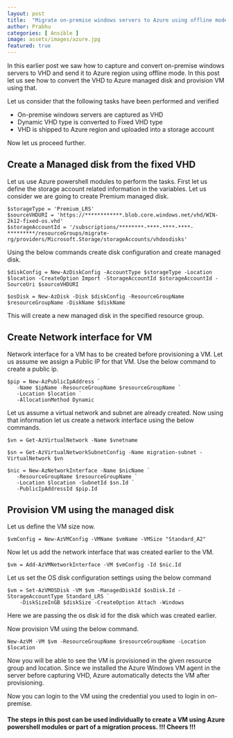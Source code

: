 ```yaml
---
layout: post
title:  "Migrate on-premise windows servers to Azure using offline mode - Part 2"
author: Prabhu
categories: [ Ansible ]
image: assets/images/azure.jpg
featured: true
---
```


In this earlier post we saw how to capture and convert on-premise windows servers to VHD and send it to Azure region using offline mode. In this post let us see how to convert the VHD to Azure managed disk and provision VM using that.

Let us consider that the following tasks have been performed and verified
* On-premise windows servers are captured as VHD
* Dynamic VHD type is converted to Fixed VHD type
* VHD is shipped to Azure region and uploaded into a storage account

Now let us proceed further.

## Create a Managed disk from the fixed VHD

Let us use Azure powershell modules to perform the tasks. First let us define the storage account related information in the variables. Let us consider we are going to create Premium managed disk.

```
$storageType = 'Premium_LRS'
$sourceVHDURI = 'https://************.blob.core.windows.net/vhd/WIN-2k12-fixed-os.vhd'
$storageAccountId = '/subscriptions/********-****-****-****-*********/resourceGroups/migrate-rg/providers/Microsoft.Storage/storageAccounts/vhdosdisks'
```

Using the below commands create disk configuration and create managed disk.

```
$diskConfig = New-AzDiskConfig -AccountType $storageType -Location $location -CreateOption Import -StorageAccountId $storageAccountId -SourceUri $sourceVHDURI

$osDisk = New-AzDisk -Disk $diskConfig -ResourceGroupName $resourceGroupName -DiskName $diskName
```

This will create a new managed disk in the specified resource group.

## Create Network interface for VM

Network interface for a VM has to be created before provisioning a VM. Let us assume we assign a Public IP for that VM. Use the below command to create a public ip.

```
$pip = New-AzPublicIpAddress `
   -Name $ipName -ResourceGroupName $resourceGroupName `
   -Location $location `
   -AllocationMethod Dynamic
```

Let us assume a virtual network and subnet are already created. Now using that information let us create a network interface using the below commands.

```
$vn = Get-AzVirtualNetwork -Name $vnetname

$sn = Get-AzVirtualNetworkSubnetConfig -Name migration-subnet -VirtualNetwork $vn

$nic = New-AzNetworkInterface -Name $nicName `
   -ResourceGroupName $resourceGroupName `
   -Location $location -SubnetId $sn.Id `
   -PublicIpAddressId $pip.Id
```

## Provision VM using the managed disk

Let us define the VM size now.

```
$vmConfig = New-AzVMConfig -VMName $vmName -VMSize "Standard_A2"
```

Now let us add the network interface that was created earlier to the VM.

```
$vm = Add-AzVMNetworkInterface -VM $vmConfig -Id $nic.Id  
```

Let us set the OS disk configuration settings using the below command

```
$vm = Set-AzVMOSDisk -VM $vm -ManagedDiskId $osDisk.Id -StorageAccountType Standard_LRS `
    -DiskSizeInGB $diskSize -CreateOption Attach -Windows
```

Here we are passing the os disk id for the disk which was created earlier.

Now provision VM using the below command.

```
New-AzVM -VM $vm -ResourceGroupName $resourceGroupName -Location $location
```

Now you will be able to see the VM is provisioned in the given resource group and location. Since we installed the Azure Windows VM agent in the server before capturing VHD, Azure automatically detects the VM after provisioning. 

Now you can login to the VM using the credential you used to login in on-premise.

#### The steps in this post can be used individually to create a VM using Azure powershell modules or part of a migration process.  !!! Cheers !!!